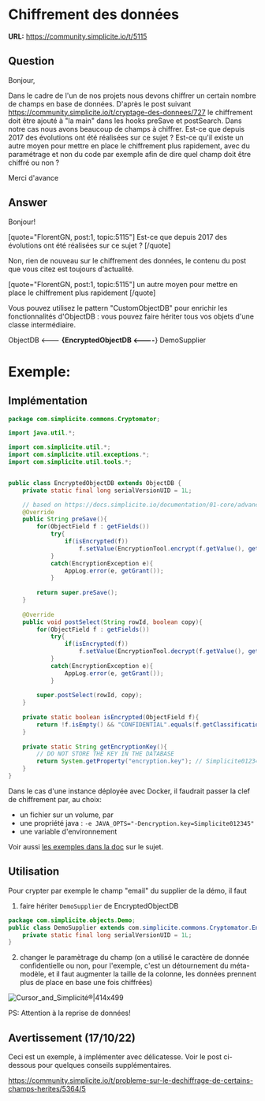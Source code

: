 # Chiffrement des données

**URL:** https://community.simplicite.io/t/5115

## Question
Bonjour,

Dans le cadre de l'un de nos projets nous devons chiffrer un certain nombre de champs en base de données.
D'après le post suivant https://community.simplicite.io/t/cryptage-des-donnees/727 le chiffrement doit être ajouté à "la main" dans les hooks preSave et postSearch.
Dans notre cas nous avons beaucoup de champs à chiffrer. Est-ce que depuis 2017 des évolutions ont été réalisées sur ce sujet ?
Est-ce qu'il existe un autre moyen pour mettre en place le chiffrement plus rapidement, avec du paramétrage et non du code par exemple afin de dire quel champ doit être chiffré ou non ?

Merci d'avance

## Answer
Bonjour!

[quote="FlorentGN, post:1, topic:5115"]
Est-ce que depuis 2017 des évolutions ont été réalisées sur ce sujet ?
[/quote]

Non, rien de nouveau sur le chiffrement des données, le contenu du post que vous citez est toujours d'actualité. 

[quote="FlorentGN, post:1, topic:5115"]
un autre moyen pour mettre en place le chiffrement plus rapidement
[/quote]

Vous pouvez utilisez le pattern "CustomObjectDB" pour enrichir les fonctionnalités d'ObjectDB : vous pouvez faire hériter tous vos objets d'une classe intermédiaire.

ObjectDB <--- **{EncryptedObjectDB <----**} DemoSupplier

# Exemple:

## Implémentation

```java
package com.simplicite.commons.Cryptomator;

import java.util.*;

import com.simplicite.util.*;
import com.simplicite.util.exceptions.*;
import com.simplicite.util.tools.*;


public class EncryptedObjectDB extends ObjectDB {
	private static final long serialVersionUID = 1L;

	// based on https://docs.simplicite.io/documentation/01-core/advanced-code-examples.md#encryption
	@Override
	public String preSave(){
		for(ObjectField f : getFields())
			try{
				if(isEncrypted(f))
					f.setValue(EncryptionTool.encrypt(f.getValue(), getEncryptionKey()));
			}
			catch(EncryptionException e){
				AppLog.error(e, getGrant());	
			}
		
		return super.preSave();
	}
	
	@Override
	public void postSelect(String rowId, boolean copy){
		for(ObjectField f : getFields())
			try{
				if(isEncrypted(f))
					f.setValue(EncryptionTool.decrypt(f.getValue(), getEncryptionKey()));
			}
			catch(EncryptionException e){
				AppLog.error(e, getGrant());	
			}
		
		super.postSelect(rowId, copy);
	}
	
	private static boolean isEncrypted(ObjectField f){
		return !f.isEmpty() && "CONFIDENTIAL".equals(f.getClassification());
	}
	
	private static String getEncryptionKey(){
		// DO NOT STORE THE KEY IN THE DATABASE
		return System.getProperty("encryption.key"); // Simplicite012345
	}
}
```

Dans le cas d'une instance déployée avec Docker, il faudrait passer la clef de chiffrement par, au choix:

* un fichier sur un volume, par 
* une propriété java :  `-e JAVA_OPTS="-Dencryption.key=Simplicite012345"`
* une variable d'environnement

Voir aussi [les exemples dans la doc](https://docs.simplicite.io/documentation/01-core/advanced-code-examples.md#encryption) sur le sujet.

## Utilisation

Pour crypter par exemple le champ "email" du supplier de la démo, il faut

1. faire hériter `DemoSupplier` de EncryptedObjectDB

```java
package com.simplicite.objects.Demo;
public class DemoSupplier extends com.simplicite.commons.Cryptomator.EncryptedObjectDB {
	private static final long serialVersionUID = 1L;
}
```

  2. changer le paramètrage du champ (on a utilisé le caractère de donnée confidentielle ou non, pour l'exemple, c'est un détournement du méta-modèle, et il faut augmenter la taille de la colonne, les données prennent plus de place en base une fois chiffrées)

![Cursor_and_Simplicité®|414x499](upload://xAI8TRcFnHyqoZnKWK5I5SUrdiW.jpeg)

PS: Attention à la reprise de données!

## Avertissement (17/10/22)

Ceci est un exemple, à implémenter avec délicatesse. Voir le post ci-dessous pour quelques conseils supplémentaires.

https://community.simplicite.io/t/probleme-sur-le-dechiffrage-de-certains-champs-herites/5364/5
